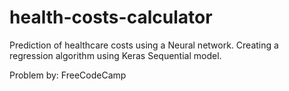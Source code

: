 # health-costs-calculator
Prediction of healthcare costs using a Neural network. Creating a regression algorithm using Keras Sequential model.

Problem by: FreeCodeCamp
